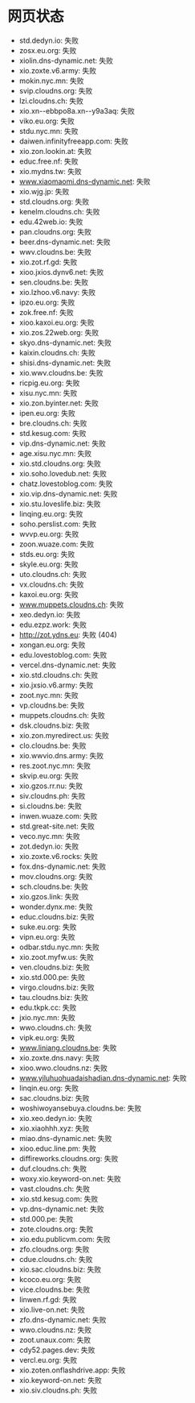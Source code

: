 # 网页状态
- std.dedyn.io: 失败
- zosx.eu.org: 失败
- xiolin.dns-dynamic.net: 失败
- xio.zoxte.v6.army: 失败
- mokin.nyc.mn: 失败
- svip.cloudns.org: 失败
- lzi.cloudns.ch: 失败
- xio.xn--ebbpo8a.xn--y9a3aq: 失败
- viko.eu.org: 失败
- stdu.nyc.mn: 失败
- daiwen.infinityfreeapp.com: 失败
- xio.zon.lookin.at: 失败
- educ.free.nf: 失败
- xio.mydns.tw: 失败
- www.xiaomaomi.dns-dynamic.net: 失败
- xio.wjg.jp: 失败
- std.cloudns.org: 失败
- kenelm.cloudns.ch: 失败
- edu.42web.io: 失败
- pan.cloudns.org: 失败
- beer.dns-dynamic.net: 失败
- wwv.cloudns.be: 失败
- xio.zot.rf.gd: 失败
- xioo.jxios.dynv6.net: 失败
- sen.cloudns.be: 失败
- xio.lzhoo.v6.navy: 失败
- ipzo.eu.org: 失败
- zok.free.nf: 失败
- xioo.kaxoi.eu.org: 失败
- xio.zos.22web.org: 失败
- skyo.dns-dynamic.net: 失败
- kaixin.cloudns.ch: 失败
- shisi.dns-dynamic.net: 失败
- xio.wwv.cloudns.be: 失败
- ricpig.eu.org: 失败
- xisu.nyc.mn: 失败
- xio.zon.byinter.net: 失败
- ipen.eu.org: 失败
- bre.cloudns.ch: 失败
- std.kesug.com: 失败
- vip.dns-dynamic.net: 失败
- age.xisu.nyc.mn: 失败
- xio.std.cloudns.org: 失败
- xio.soho.lovedub.net: 失败
- chatz.lovestoblog.com: 失败
- xio.vip.dns-dynamic.net: 失败
- xio.stu.loveslife.biz: 失败
- linqing.eu.org: 失败
- soho.perslist.com: 失败
- wvvp.eu.org: 失败
- zoon.wuaze.com: 失败
- stds.eu.org: 失败
- skyle.eu.org: 失败
- uto.cloudns.ch: 失败
- vx.cloudns.ch: 失败
- kaxoi.eu.org: 失败
- www.muppets.cloudns.ch: 失败
- xeo.dedyn.io: 失败
- edu.ezpz.work: 失败
- http://zot.ydns.eu: 失败 (404)
- xongan.eu.org: 失败
- edu.lovestoblog.com: 失败
- vercel.dns-dynamic.net: 失败
- xio.std.cloudns.ch: 失败
- xio.jxsio.v6.army: 失败
- zoot.nyc.mn: 失败
- vp.cloudns.be: 失败
- muppets.cloudns.ch: 失败
- dsk.cloudns.biz: 失败
- xio.zon.myredirect.us: 失败
- clo.cloudns.be: 失败
- xio.wwvio.dns.army: 失败
- res.zoot.nyc.mn: 失败
- skvip.eu.org: 失败
- xio.gzos.rr.nu: 失败
- siv.cloudns.ph: 失败
- si.cloudns.be: 失败
- inwen.wuaze.com: 失败
- std.great-site.net: 失败
- veco.nyc.mn: 失败
- zot.dedyn.io: 失败
- xio.zoxte.v6.rocks: 失败
- fox.dns-dynamic.net: 失败
- mov.cloudns.org: 失败
- sch.cloudns.be: 失败
- xio.gzos.link: 失败
- wonder.dynx.me: 失败
- educ.cloudns.biz: 失败
- suke.eu.org: 失败
- vipn.eu.org: 失败
- odbar.stdu.nyc.mn: 失败
- xio.zoot.myfw.us: 失败
- ven.cloudns.biz: 失败
- xio.std.000.pe: 失败
- virgo.cloudns.biz: 失败
- tau.cloudns.biz: 失败
- edu.tkpk.cc: 失败
- jxio.nyc.mn: 失败
- wwo.cloudns.ch: 失败
- vipk.eu.org: 失败
- www.liniang.cloudns.be: 失败
- xio.zoxte.dns.navy: 失败
- xioo.wwo.cloudns.nz: 失败
- www.yiluhuohuadaishadian.dns-dynamic.net: 失败
- linqin.eu.org: 失败
- sac.cloudns.biz: 失败
- woshiwoyansebuya.cloudns.be: 失败
- xio.xeo.dedyn.io: 失败
- xio.xiaohhh.xyz: 失败
- miao.dns-dynamic.net: 失败
- xioo.educ.line.pm: 失败
- diffireworks.cloudns.org: 失败
- duf.cloudns.ch: 失败
- woxy.xio.keyword-on.net: 失败
- vast.cloudns.ch: 失败
- xio.std.kesug.com: 失败
- vp.dns-dynamic.net: 失败
- std.000.pe: 失败
- zote.cloudns.org: 失败
- xio.edu.publicvm.com: 失败
- zfo.cloudns.org: 失败
- cdue.cloudns.ch: 失败
- xio.sac.cloudns.biz: 失败
- kcoco.eu.org: 失败
- vice.cloudns.be: 失败
- linwen.rf.gd: 失败
- xio.live-on.net: 失败
- zfo.dns-dynamic.net: 失败
- wwo.cloudns.nz: 失败
- zoot.unaux.com: 失败
- cdy52.pages.dev: 失败
- vercl.eu.org: 失败
- xio.zoten.onflashdrive.app: 失败
- xio.keyword-on.net: 失败
- xio.siv.cloudns.ph: 失败
